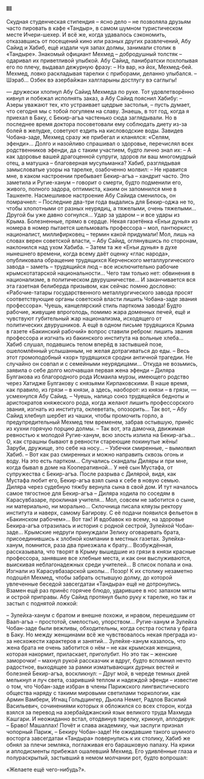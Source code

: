 ### III

Скудная студенческая стипендия – ясно дело – не позволяла друзьям часто пировать в кафе «Тандыр», в самом шумном туристическом месте Ичери-шехер.
И всё же, когда удавалось сэкономить, отказавшись от посещений кино или разных других развлечений, Абу Сайид и Хабиб, ещё издали чуя запах долмы, занимали столик в «Тандыре». 
Знакомый официант Мехмед – добродушный толстяк – одаривал их приветливой улыбкой. 
Aбу Сайид, панибратски похлопывая его по плечу, выдавал дежурную фразу: 
– Нэ вар, нэ йох, Мехмед-бей. 
Мехмед, ловко раскладывая тарелки с приборами, деланно улыбался. 
– Шэраб…
Озбек вэ азербайжан халгларыны достлугу вэ саглыгы!

— дружески хлопнул Абу Сайид Мехмеда по руке.
Тот удовлетворённо кивнул и побежал исполнять заказ, а Абу Сайид пояснил Хабибу: 
– Азеры уважают тех, кто устраивает щедрые застолья, – пусть думает, что сегодня мы с тобой погуляем на славу.
Знаешь, в тот год, когда я приехал в Баку, с Бекир-агъа частенько сюда заглядывали.
Но в последнее время доктора посоветовали ему соблюдать диету из-за болей в желудке, советуют ездить на кисловодские воды.
Завидев Чобана-заде, Мехмед сразу же прибегал и кланялся: «Селям, эфенди»...
Долго и назойливо спрашивал о здоровье, перечислял всех родственников эфенди, да с таким участием, будто лично знал их: – А как здоровье вашей драгоценной супруги, здоров ли ваш многомудрый отец, а матушка – благоверная мусульманка? 
Хабиб, разглядывая замысловатые узоры на тарелке, озабоченно молвил: 
– Не нравится мне, в каком настроении пребывает Бекир-агъа – хандрит часто.
Это заметила и Ругие-ханум – говорит о смерти, будто подменили его, живого, полного задора, оптимиста, каким он запомнился мне в Ташкенте. 
Насмешливое настроение Абу Сайида сменилось, он помрачнел: 
– Последние два-три года выдались для Бекир-оджа не то, чтобы хлопотными от разных неурядиц, а тяжелыми, очень тяжелыми…
Другой бы уже давно согнулся...
Удар за ударом – и все удары из Крыма.
Болезненные, прямо в сердце.
Некая газетёнка «Енъи дунья» из номера в номер пытается шельмовать профессора – мол, пантюркист, националист, миллифирковец – термин какой придумали!
Мол, лишь на словах верен советской власти, – Абу Сайид, оглянувшись по сторонам, наклонился над ухом Хабиба. – Затем та же «Енъи дунья» в духе нынешнего времени, когда всему даёт оценку «глас народа», опубликовала обращение трудящихся Керченского металлургического завода – заметь – трудящийся люд – все исключительно рабочие крымскотатарской национальности…
Чего там только нет: обвинения в национализме, в политическом двурушничестве…
И заканчивается вся эта газетная белиберда призывом, как сейчас помню дословно: «Рабочие-татары государственного металлургического завода просят соответствующие органы советской власти лишить Чобана-заде звания профессора».
Чуешь, канцелярский стиль парткома завода!
Будто рабочие, живущие впроголодь, помимо жара доменных печей, ещё и чувствуют губительный жар национализма, исходящего от политических двурушников.
А ещё в одном письме трудящихся Крыма в газете «Бакинский рабочий» вопрос ставили ребром: лишить звания профессора и изгнать из бакинского института на вольные хлеба... 
Хабиб слушал, подавшись телом вперёд в застывшей позе, ошеломлённый услышанным, не желая дотрагиваться до еды. 
– Весь этот громоподобный «хор» трудящихся сродни античной трагедии.
Не случайно он совпал и с семейными неурядицами...
Откуда не возьмись, заявила о себе долго молчавшая первая жена эфенди – Диляра Булгакова из благородного рода Исмаила мурзы, имеющего родство через Хатидже Булгакову с князьями Кирпаковскими.
В наше время, как правило, из грязи – в князи, а здесь, наоборот: из князи – в грязи, — усмехнулся Абу Сайид. – Чуешь, налицо союз трудящейся бедноты и аристократов княжеского рода, когда желают лишить профессорского звания, изгнать из института, оклеветать, опозорить…
Так вот, – Абу Сайид хлебнул шербет из чашки, чтобы промочить горло, а предупредительный Мехмед тем временем, забрав остывшую, принёс из кухни горячую порцию долмы. – Так вот, эта дамочка, движимая ревностью к молодой Ругие-ханум, всю злость излила на Бекир-агъа...
О, как страшны бывают в ревности стареющие покинутые жёны!
Заруби, дружище, это себе на носу... 
– Узбечки смиренные, – вымолвил Хабиб. 
– Вот как раз смиренных и можно направить сквозь огонь и воду.
На это есть партком...
Случались скандалы Диляры и при мне, когда бывал в доме на Кооперативной...
У неё сын Мустафа, от супружества с Бекир-агъа.
После разрыва с Дилярой, видя, как Мустафа любит его, Бекир-агъа взял сына к себе в новую семью.
Диляра через судебную тяжбу вернула сына в свой дом.
И тут началось самое тягостное для Бекир-агъа – Диляра ходила по соседям в Карасувбазаре, проклиная учителя…
Мол, совсем не заботится о сыне, ни материально, ни морально...
Склочница писала кляузы ректору института и наверх, самому Багирову.
С её подачи появился фельетон в «Бакинском рабочем»...
Вот так!
И вдобавок ко всему, на здоровье Бекира-агъа отразилась и история с родной сестрой, Зулейхой Чобан-заде...
Крымские недруги принуждали Зелиху оговаривать брата, присоединившись к злобной компании в местных газетах. 
Зулейха-ханум, помнится, раза два приезжала к брату…
Возбуждённая, рассказывала, что творят в Крыму вышедшие из грязи в князи красные профессора, занявшие все хлебные места, и как они выслуживаются, выискивая неблагонадежных среди учителей…
В список попала и она.
Изгнали из Карасувбазарской школы…
Позор! 
К их столику незаметно подошёл Мехмед, чтобы забрать остывшую долму, до которой увлеченные беседой завсегдатаи «Тандыра» ещё не дотронулись.
Взамен ещё раз принёс горячее блюдо, ударившее в нос запахом мяты и острой приправы. 
Абу Сайид протянул было руку к тарелке, но так и застыл с поднятой ложкой:

– Зулейха-ханум с братом и внешне похожи, и нравом, перешедшим от Ваап-агъа – простотой, смелостью, упорством…
Ругие-ханум и Зулейха Чобан-заде были вежливы, обходительны, когда сестра гостила у брата в Баку.
Но между женщинами всё же чувствовалось некая преграда из-за несхожести характеров и занятий…
Зулейхе-ханум казалось, что жена брата не очень заботится о нём – не как крымская женщина, которая накормит, приласкает, приголубит.
Но это так – женские заморочки! – махнул рукой рассказчик и вдруг, будто вспомнил нечто радостное, выходящее за рамки изматывающих дурных вестей и болезней Бекир-агъа, воскликнул: 
– Друг мой, в череде темных дней мелькнул и луч света, озаривший теплом и надеждой эфенди – известие о том, что Чобан-заде избран в члены Парижского лингвистического общества наряду с такими мировыми светилами тюркологии, как Армин Вамбери, Игнац Гольдцингер, Дьюла Немет, Радлов Василий Васильевич, сочинениями которых я обложился со всех сторон, когда взялся за перевод на азербайджанский язык великого труда Махмуда Кашгари.
И неожиданно встал, отодвинув тарелку, крикнул, аплодируя: 
– Браво!
Машаллах!
Почёт и слава академику, чьи заслуги признал чопорный Париж, – Бекиру Чобан-заде! 
Не ожидавшие такого шумного восторга завсегдатаи «Тандыра» повернулись к их столику, Хабиб же обнял за плечи земляка, поглаживая его барашковую папаху. 
На крики и аплодисменты прибежал ошалевший Мехмед.
Его удивлённые глаза и полураскрытый, застывший в немом молчании рот, будто вопрошал:

«Желаете ещё чего-нибудь?».
